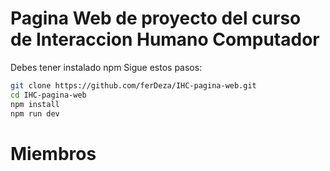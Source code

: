# Pagina Web de proyecto del curso de Interaccion Humano Computador
Debes tener instalado npm
Sigue estos pasos:

```sh
git clone https://github.com/ferDeza/IHC-pagina-web.git
cd IHC-pagina-web
npm install
npm run dev
```

# Miembros